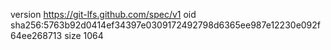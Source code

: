 version https://git-lfs.github.com/spec/v1
oid sha256:5763b92d0414ef34397e0309172492798d6365ee987e12230e092f64ee268713
size 1064
